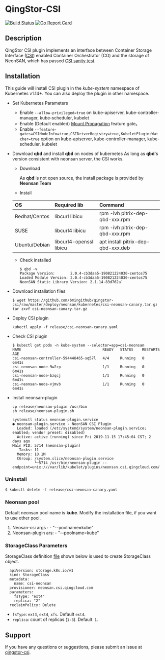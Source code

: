 
# QingStor-CSI

[![Build Status](https://travis-ci.org/yunify/qingstor-csi.svg?branch=master)](https://travis-ci.org/yunify/qingstor-csi)
[![Go Report Card](https://goreportcard.com/badge/github.com/yunify/qingstor-csi)](https://goreportcard.com/report/github.com/yunify/qingstor-csi)

## Description
QingStor CSI plugin implements an interface between Container Storage Interface ([CSI](https://github.com/container-storage-interface/)) enabled Container Orchestrator (CO) and the storage of NeonSAN, which has passed [CSI sanity test](https://github.com/kubernetes-csi/csi-test). 

## Installation
This guide will install CSI plugin in the *kube-system* namespace of Kubernetes v1.14+. You can also deploy the plugin in other namespace. 

- Set Kubernetes Parameters
  - Enable `--allow-privileged=true` on kube-apiserver, kube-controller-manager, kube-scheduler, kubelet
  - Enable (Default enabled) [Mount Propagation](https://kubernetes.io/docs/concepts/storage/volumes/#mount-propagation) feature gate。
  - Enable `--feature-gates=CSINodeInfo=true,CSIDriverRegistry=true,KubeletPluginsWatcher=true` option on kube-apiserver, kube-controller-manager, kube-scheduler, kubelet
  
- Download **qbd** and install **qbd** on nodes of kubernetes
  As long as **qbd**'s version consistent with neonsan server, the CSI works.

  * Download
  
    As **qbd** is not open source,  the install package is provided by **Neonsan Team**
  
  * Install
  
  | OS            | Required lib            | Command                            |
  | :------------ | :---------------------- | :--------------------------------- |
  | Redhat/Centos | libcurl libicu          | rpm -ivh pitrix-dep-qbd-xxx.rpm    |
  | SUSE          | libcurl4 libicu         | rpm -ivh pitrix-dep-qbd-xxx.rpm    |
  | Ubuntu/Debian | libcurl4-openssl libicu | apt install pitrix-dep-qbd-xxx.deb |
  
  * Check installed
  
    ```
    $ qbd -v
    Package Version:       2.0.4-cb3daa5-190821224030-centos75
    Loaded Module Version: 2.0.4-cb3daa5-190821224030-centos75
    NeonSAN Static Library Version: 2.1.14-83d762a`
    ```


- Download installation files 
  
  ```
  $ wget https://github.com/bmingithub/qingstor-csi/raw/master/deploy/neonsan/kubernetes/csi-neonsan-canary.tar.gz
  tar zxvf csi-neonsan-canary.tar.gz
   ```

- Deploy CSI plugin
  ```
  kubectl apply -f release/csi-neonsan-canary.yaml
  ```

- Check CSI plugin
  ```
  $ kubectl get pods -n kube-system --selector=app=csi-neonsan
  NAME                                     READY   STATUS    RESTARTS   AGE
  csi-neonsan-controller-594448465-sq57l   4/4     Running   0          6m41s
  csi-neonsan-node-9w2zp                   1/1     Running   0          6m41s
  csi-neonsan-node-bzqcj                   1/1     Running   0          6m41s
  csi-neonsan-node-vjmvb                   1/1     Running   0          6m41s
  ```

- Install neonsan-plugin

  ```
  cp release/neonsan-plugin /usr/bin
  sh release/neonsan-plugin.sh
  ``` 
  
   ``` 
  systemctl status neonsan-plugin.service
  ● neonsan-plugin.service - NeonSAN CSI Plugin
     Loaded: loaded (/etc/systemd/system/neonsan-plugin.service; enabled; vendor preset: disabled)
     Active: active (running) since Fri 2019-11-15 17:45:04 CST; 2 days ago
   Main PID: 5714 (neonsan-plugin)
      Tasks: 11
     Memory: 10.1M
     CGroup: /system.slice/neonsan-plugin.service
             └─5714 /usr/bin/neonsan-plugin --endpoint=unix:///var/lib/kubelet/plugins/neonsan.csi.qingcloud.com/csi.sock

   ``` 
  

### Uninstall
```
$ kubectl delete -f release/csi-neonsan-canary.yaml
```

### Neonsan pool
Default neonsan pool name is **kube**. Modify the installation file, if you want to use other pool.
1. Neosan-csi args : - "--poolname=kube"
2. Neonsan-plugin ars: - "--poolname=kube"

### StorageClass Parameters
StorageClass definition [file](deploy/neonsan/example/sc.yaml) shown below is used to create StorageClass object.

```
  apiVersion: storage.k8s.io/v1
  kind: StorageClass
  metadata:
    name: csi-neonsan
  provisioner: neonsan.csi.qingcloud.com
  parameters:
    fsType: "ext4"
    replica: "2"
  reclaimPolicy: Delete 
```

- `fsType`: `ext3`, `ext4`, `xfs`. Default `ext4`.
- `replica`: count of replicas (`1-3`). Default` 1`.

## Support
If you have any questions or suggestions, please submit an issue at [qingstor-csi](https://github.com/yunify/qingstor-csi/issues).
